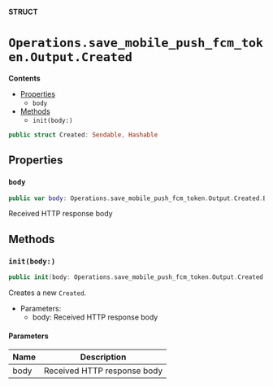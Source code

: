 **STRUCT**

# `Operations.save_mobile_push_fcm_token.Output.Created`

**Contents**

- [Properties](#properties)
  - `body`
- [Methods](#methods)
  - `init(body:)`

```swift
public struct Created: Sendable, Hashable
```

## Properties
### `body`

```swift
public var body: Operations.save_mobile_push_fcm_token.Output.Created.Body
```

Received HTTP response body

## Methods
### `init(body:)`

```swift
public init(body: Operations.save_mobile_push_fcm_token.Output.Created.Body)
```

Creates a new `Created`.

- Parameters:
  - body: Received HTTP response body

#### Parameters

| Name | Description |
| ---- | ----------- |
| body | Received HTTP response body |